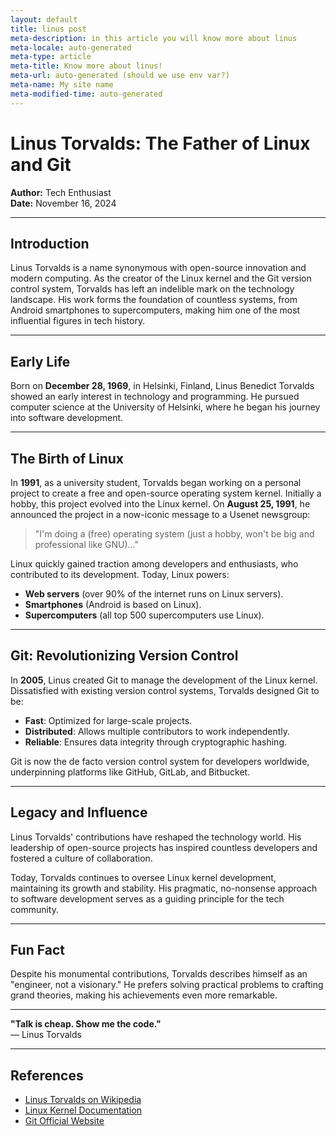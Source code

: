 ```yaml
--- 
layout: default
title: linus post
meta-description: in this article you will know more about linus
meta-locale: auto-generated
meta-type: article
meta-title: Know more about linus!
meta-url: auto-generated (should we use env var?)
meta-name: My site name
meta-modified-time: auto-generated 
---
```


# Linus Torvalds: The Father of Linux and Git

**Author:** Tech Enthusiast  
**Date:** November 16, 2024  

---

## Introduction

Linus Torvalds is a name synonymous with open-source innovation and modern computing. As the creator of the Linux kernel and the Git version control system, Torvalds has left an indelible mark on the technology landscape. His work forms the foundation of countless systems, from Android smartphones to supercomputers, making him one of the most influential figures in tech history.

---

## Early Life

Born on **December 28, 1969**, in Helsinki, Finland, Linus Benedict Torvalds showed an early interest in technology and programming. He pursued computer science at the University of Helsinki, where he began his journey into software development.

---

## The Birth of Linux

In **1991**, as a university student, Torvalds began working on a personal project to create a free and open-source operating system kernel. Initially a hobby, this project evolved into the Linux kernel. On **August 25, 1991**, he announced the project in a now-iconic message to a Usenet newsgroup:

> "I'm doing a (free) operating system (just a hobby, won't be big and professional like GNU)..."

Linux quickly gained traction among developers and enthusiasts, who contributed to its development. Today, Linux powers:

- **Web servers** (over 90% of the internet runs on Linux servers).  
- **Smartphones** (Android is based on Linux).  
- **Supercomputers** (all top 500 supercomputers use Linux).  

---

## Git: Revolutionizing Version Control

In **2005**, Linus created Git to manage the development of the Linux kernel. Dissatisfied with existing version control systems, Torvalds designed Git to be:

- **Fast**: Optimized for large-scale projects.  
- **Distributed**: Allows multiple contributors to work independently.  
- **Reliable**: Ensures data integrity through cryptographic hashing.  

Git is now the de facto version control system for developers worldwide, underpinning platforms like GitHub, GitLab, and Bitbucket.

---

## Legacy and Influence

Linus Torvalds' contributions have reshaped the technology world. His leadership of open-source projects has inspired countless developers and fostered a culture of collaboration.  

Today, Torvalds continues to oversee Linux kernel development, maintaining its growth and stability. His pragmatic, no-nonsense approach to software development serves as a guiding principle for the tech community.

---

## Fun Fact

Despite his monumental contributions, Torvalds describes himself as an "engineer, not a visionary." He prefers solving practical problems to crafting grand theories, making his achievements even more remarkable.

---

**"Talk is cheap. Show me the code."**  
— Linus Torvalds  

---

## References

- [Linus Torvalds on Wikipedia](https://en.wikipedia.org/wiki/Linus_Torvalds)  
- [Linux Kernel Documentation](https://www.kernel.org/doc/html/latest/)  
- [Git Official Website](https://git-scm.com/)  
